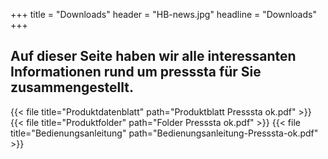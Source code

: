 +++
title = "Downloads"
header = "HB-news.jpg"
headline = "Downloads"
+++

## Auf dieser Seite haben wir alle interessanten Informationen rund um **presssta** für Sie zusammengestellt.

{{< file title="Produktdatenblatt" path="Produktblatt Presssta ok.pdf" >}}
{{< file title="Produktfolder" path="Folder Presssta ok.pdf" >}}
{{< file title="Bedienungsanleitung" path="Bedienungsanleitung-Presssta-ok.pdf" >}}
